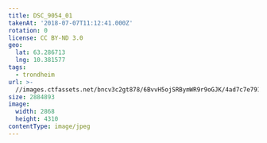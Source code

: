 ```yaml
---
title: DSC_9054_01
takenAt: '2018-07-07T11:12:41.000Z'
rotation: 0
license: CC BY-ND 3.0
geo:
  lat: 63.286713
  lng: 10.381577
tags:
  - trondheim
url: >-
  //images.ctfassets.net/bncv3c2gt878/6BvvH5ojSRBymWR9r9oGJK/4ad7c7e7910d2894c9f02a398451d870/dsc_9054_01_43263097721_o
size: 2884893
image:
  width: 2868
  height: 4310
contentType: image/jpeg
---
```


